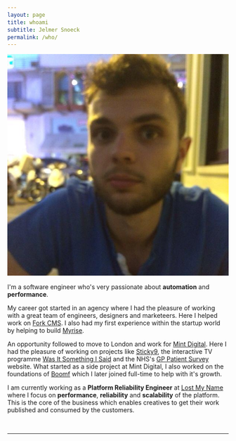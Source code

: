 ```yaml
---
layout: page
title: whoami
subtitle: Jelmer Snoeck
permalink: /who/
---
```


<img class="col one right" src="/img/avatar.jpg">

<p>
I'm a software engineer who's very passionate about <b>automation</b> and <b>performance</b>.
</p>

<p>
My career got started in an agency where I had the pleasure of working with a great team of engineers, designers and marketeers. Here I helped work on <a href="http://www.fork-cms.com/" target="_blank">Fork CMS</a>. I also had my first experience within the startup world by helping to build <a href="http://myri.se/" target="_blank">Myrise</a>.
</p>

<p>
An opportunity followed to move to London and work for <a href="https://mintdigital.com/" target="_blank">Mint Digital</a>. Here I had the pleasure of working on projects like <a href="https://sticky9.com/" target="_blank">Sticky9</a>, the interactive TV programme <a href="https://en.wikipedia.org/wiki/Was_It_Something_I_Said%3F_(TV_series)" target="_blank">Was It Something I Said</a> and the NHS's <a href="https://gp-patient.co.uk/" target="_blank">GP Patient Survey</a> website. What started as a side project at Mint Digital, I also worked on the foundations of <a href="https://boomf.com/" target="_blank">Boomf</a> which I later joined full-time to help with it's growth.
</p>

<p>
I am currently working as a <b>Platform Reliability Engineer</b> at <a href="https://www.lostmy.name/" target="_blank">Lost My Name</a> where I focus on <b>performance</b>, <b>reliability</b> and <b>scalability</b> of the platform. This is the core of the business which enables creatives to get their work published and consumed by the customers.
</p>

<br/>
<hr/>
<br/>
<span class="contacticon center">
	<a href="mailto:hi@siphoc.com"><i class="fa fa-envelope-square"></i></a>
	<a href="https://github.com/jelmersnoeck" target="_blank"><i class="fa fa-github-square"></i></a>
	<a href="https://instagram.com/jelmersnoeck" target="_blank"><i class="fa fa-instagram"></i></a>
	<a href="https://twitter.com/jelmersnoeck" target="_blank"><i class="fa fa-twitter-square"></i></a>
</span>
